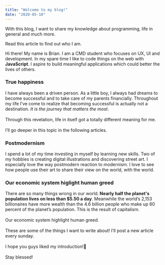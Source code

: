 ```yaml
---
title: "Welcome to my blog!"
date: "2020-05-10"
---
```


With this blog, I want to share my knowledge about programming, life in general and much more.

Read this article to find out who I am.

<p>
Hi there! My name is Brian. I am a CMD student who focuses on UX, UI and development.  In my spare time I like to code things on the web with <strong>JavaScript</strong>. I aspire to build meaningful applications which could better the lives of others.
</br>
</p>
<h3>True happiness</h3>
<p>
I have always been a driven person. As a little boy, I always had dreams to become successful and to take care of my parents financially. Throughout my life I’ve come to realize that becoming successful is actually not a destination. <em>It is the journey that matters the most</em>. 
</br>
</br>
Through this revelation, life in itself got a totally different meaning for me.
</br>
</br>
I’ll go deeper in this topic in the following articles.
</br>
</p>
<h3>Postmodernism</h3>
I spend a lot of my time investing in myself by learning new skills. Two of my hobbies is creating digital illustrations and discovering street art. I especially love the way postmodern reaction to modernism. I love to see how people use their art to share their view on the world, with the world.
</br>
</p>
<h3>Our economic system higlight human greed</h3>
<p>
There are so many things wrong in our world.<strong> Nearly half the planet's population lives on less than $5.50 a day</strong>. Meanwhile the world’s 2,153 billionaires have more wealth than the 4.6 billion people who make up 60 percent of the planet’s population. This is the result of capitalism. 
</br>
</br>
Our economic system highlight human greed.
</br>
</br>
These are some of the things I want to write about! I’ll post a new article every sunday.
</br>
</br>
I hope you guys liked my introduction!🙏
</br>
</br>
Stay blessed!

</p>
